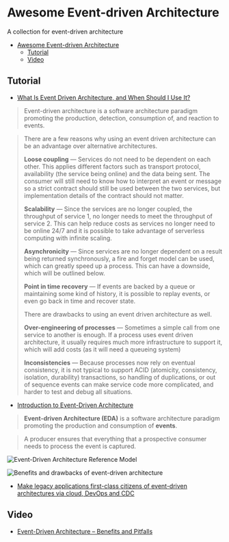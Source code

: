# Awesome Event-driven Architecture

A collection for event-driven architecture

<!-- @import "[TOC]" {cmd="toc" depthFrom=1 depthTo=6 orderedList=false} -->

<!-- code_chunk_output -->

- [Awesome Event-driven Architecture](#awesome-event-driven-architecture)
  - [Tutorial](#tutorial)
  - [Video](#video)

<!-- /code_chunk_output -->

## Tutorial

- [What Is Event Driven Architecture, and When Should I Use It?](https://medium.com/swlh/what-is-event-driven-architecture-and-when-should-i-use-it-cb30ae68899a)

> Event-driven architecture is a software architecture paradigm promoting the production, detection, consumption of, and reaction to events.

> There are a few reasons why using an event driven architecture can be an advantage over alternative architectures.
> 
> **Loose coupling** — Services do not need to be dependent on each other. This applies different factors such as transport protocol, availability (the service being online) and the data being sent. The consumer will still need to know how to interpret an event or message so a strict contract should still be used between the two services, but implementation details of the contract should not matter.
> 
> **Scalability** — Since the services are no longer coupled, the throughput of service 1, no longer needs to meet the throughput of service 2. This can help reduce costs as services no longer need to be online 24/7 and it is possible to take advantage of serverless computing with infinite scaling.
> 
> **Asynchronicity** — Since services are no longer dependent on a result being returned synchronously, a fire and forget model can be used, which can greatly speed up a process. This can have a downside, which will be outlined below.
> 
> **Point in time recovery** — If events are backed by a queue or maintaining some kind of history, it is possible to replay events, or even go back in time and recover state.
> 
> There are drawbacks to using an event driven architecture as well.
> 
> **Over-engineering of processes** — Sometimes a simple call from one service to another is enough. If a process uses event driven architecture, it usually requires much more infrastructure to support it, which will add costs (as it will need a queueing system)
> 
> **Inconsistencies** — Because processes now rely on eventual consistency, it is not typical to support ACID (atomicity, consistency, isolation, durability) transactions, so handling of duplications, or out of sequence events can make service code more complicated, and harder to test and debug all situations.

- [Introduction to Event-Driven Architecture](https://medium.com/microservicegeeks/introduction-to-event-driven-architecture-e94ef442d824)

> **Event-driven Architecture (EDA)** is a software architecture paradigm promoting the production and consumption of **events**.

> A producer ensures that everything that a prospective consumer needs to process the event is captured. 

![Event-Driven Architecture Reference Model
](assets/1.png)

![Benefits and drawbacks of event-driven architecture
](assets/2.png)

- [Make legacy applications first-class citizens of event-driven architectures via cloud, DevOps and CDC](https://www.thoughtworks.com/insights/blog/make-legacy-applications-first-class-citizens-event-driven-architectures-cloud-devops-and)


## Video

- [Event-Driven Architecture – Benefits and Pitfalls](https://youtu.be/ZuXqW8aKxc4)